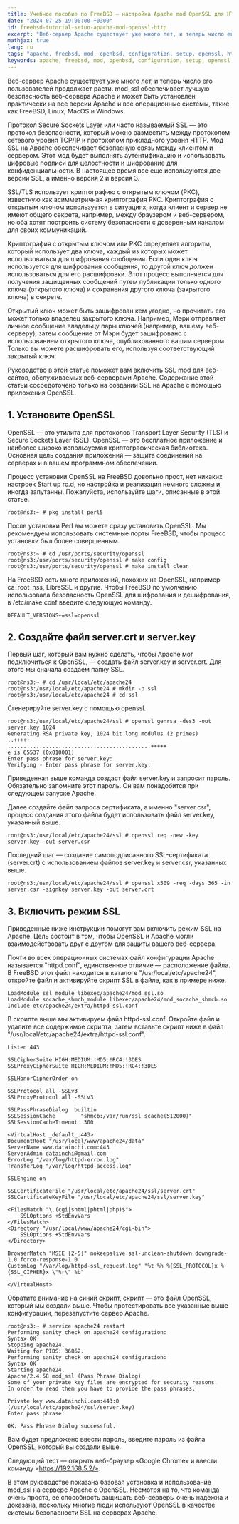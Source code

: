 ```yaml
---
title: Учебное пособие по FreeBSD — настройка Apache mod OpenSSL для HTTPS
date: "2024-07-25 19:00:00 +0300"
id: freebsd-tutorial-setuo-apache-mod-openssl-http
excerpt: "Веб-сервер Apache существует уже много лет, и теперь число его пользователей продолжает расти."
mathjax: true
lang: ru
tags: "apache, freebsd, mod, openbsd, configuration, setup, openssl, http, https, ssl"
keywords: apache, freebsd, mod, openbsd, configuration, setup, openssl, http, https, ssl
---
```


Веб-сервер Apache существует уже много лет, и теперь число его пользователей продолжает расти. mod_ssl обеспечивает лучшую безопасность веб-сервера Apache и может быть установлен практически на все версии Apache и все операционные системы, такие как FreeBSD, Linux, MacOS и Windows.

Протокол Secure Sockets Layer или часто называемый SSL — это протокол безопасности, который можно разместить между протоколом сетевого уровня TCP/IP и протоколом прикладного уровня HTTP. Мод SSL на Apache обеспечивает безопасную связь между клиентом и сервером. Этот мод будет выполнять аутентификацию и использовать цифровые подписи для целостности и шифрование для конфиденциальности. В настоящее время все еще используются две версии SSL, а именно версия 2 и версия 3.

SSL/TLS использует криптографию с открытым ключом (PKC), известную как асимметричная криптография PKC. Криптография с открытым ключом используется в ситуациях, когда клиент и сервер не имеют общего секрета, например, между браузером и веб-сервером, но оба хотят построить систему безопасности с доверенным каналом для своих коммуникаций.

Криптография с открытым ключом или PKC определяет алгоритм, который использует два ключа, каждый из которых может использоваться для шифрования сообщения. Если один ключ используется для шифрования сообщения, то другой ключ должен использоваться для его расшифровки. Этот процесс выполняется для получения защищенных сообщений путем публикации только одного ключа (открытого ключа) и сохранения другого ключа (закрытого ключа) в секрете.

Открытый ключ может быть зашифрован кем угодно, но прочитать его может только владелец закрытого ключа. Например, Мэри отправляет личное сообщение владельцу пары ключей (например, вашему веб-серверу), затем сообщение от Мэри будет зашифровано с использованием открытого ключа, опубликованного вашим сервером. Только вы можете расшифровать его, используя соответствующий закрытый ключ.

Руководство в этой статье поможет вам включить SSL mod для веб-сайтов, обслуживаемых веб-серверами Apache. Содержание этой статьи сосредоточено только на создании SSL на Apache с помощью приложения OpenSSL.

## 1. Установите OpenSSL

OpenSSL — это утилита для протоколов Transport Layer Security (TLS) и Secure Sockets Layer (SSL). OpenSSL — это бесплатное приложение и наиболее широко используемая криптографическая библиотека. Основная цель создания приложений — защита соединений на серверах и в вашем программном обеспечении.

Процесс установки OpenSSL на FreeBSD довольно прост, нет никаких настроек Start up rc.d, но настройка и реализация немного сложны и иногда запутанны. Пожалуйста, используйте шаги, описанные в этой статье.

```
root@ns3:~ # pkg install perl5
```

После установки Perl вы можете сразу установить OpenSSL. Мы рекомендуем использовать системные порты FreeBSD, чтобы процесс установки был более совершенным.

```
root@ns3:~ # cd /usr/ports/security/openssl
root@ns3:/usr/ports/security/openssl # make config
root@ns3:/usr/ports/security/openssl # make install clean
```

На FreeBSD есть много приложений, похожих на OpenSSL, например ca_root_nss, LibreSSL и другие. Чтобы FreeBSD по умолчанию использовала безопасность OpenSSL для шифрования и дешифрования, в /etc/make.conf введите следующую команду.

```
DEFAULT_VERSIONS+=ssl=openssl
```

## 2. Создайте файл server.crt и server.key
Первый шаг, который вам нужно сделать, чтобы Apache мог подключиться к OpenSSL, — создать файл server.key и server.crt. Для этого мы сначала создаем папку SSL.

```
root@ns3:~ # cd /usr/local/etc/apache24
root@ns3:/usr/local/etc/apache24 # mkdir -p ssl
root@ns3:/usr/local/etc/apache24 # cd ssl
```

Сгенерируйте server.key с помощью openssl.

```
root@ns3:/usr/local/etc/apache24/ssl # openssl genrsa -des3 -out server.key 1024
Generating RSA private key, 1024 bit long modulus (2 primes)
..+++++
.............................................+++++
e is 65537 (0x010001)
Enter pass phrase for server.key:
Verifying - Enter pass phrase for server.key:
```

Приведенная выше команда создаст файл server.key и запросит пароль. Обязательно запомните этот пароль. Он вам понадобится при следующем запуске Apache.

Далее создайте файл запроса сертификата, а именно "server.csr", процесс создания этого файла будет использовать файл server.key, указанный выше.

```
root@ns3:/usr/local/etc/apache24/ssl # openssl req -new -key server.key -out server.csr
```

Последний шаг — создание самоподписанного SSL-сертификата (server.crt) с использованием файлов server.key и server.csr, указанных выше.

```
root@ns3:/usr/local/etc/apache24/ssl # openssl x509 -req -days 365 -in server.csr -signkey server.key -out server.crt
```

## 3. Включить режим SSL
Приведенные ниже инструкции помогут вам включить режим SSL на Apache. Цель состоит в том, чтобы OpenSSL и Apache могли взаимодействовать друг с другом для защиты вашего веб-сервера.

Почти во всех операционных системах файл конфигурации Apache называется "httpd.conf", единственное отличие — расположение файла. В FreeBSD этот файл находится в каталоге "/usr/local/etc/apache24", откройте файл и активируйте скрипт SSL в файле, как в примере ниже.

```
LoadModule ssl_module libexec/apache24/mod_ssl.so
LoadModule socache_shmcb_module libexec/apache24/mod_socache_shmcb.so
Include etc/apache24/extra/httpd-ssl.conf
```

В скрипте выше мы активируем файл httpd-ssl.conf. Откройте файл и удалите все содержимое скрипта, затем вставьте скрипт ниже в файл "/usr/local/etc/apache24/extra/httpd-ssl.conf".

```
Listen 443

SSLCipherSuite HIGH:MEDIUM:!MD5:!RC4:!3DES
SSLProxyCipherSuite HIGH:MEDIUM:!MD5:!RC4:!3DES

SSLHonorCipherOrder on 

SSLProtocol all -SSLv3
SSLProxyProtocol all -SSLv3

SSLPassPhraseDialog  builtin
SSLSessionCache        "shmcb:/var/run/ssl_scache(512000)"
SSLSessionCacheTimeout  300

<VirtualHost _default_:443>
DocumentRoot "/usr/local/www/apache24/data"
ServerName www.datainchi.com:443
ServerAdmin datainchi@gmail.com
ErrorLog "/var/log/httpd-error.log"
TransferLog "/var/log/httpd-access.log"

SSLEngine on

SSLCertificateFile "/usr/local/etc/apache24/ssl/server.crt"
SSLCertificateKeyFile "/usr/local/etc/apache24/ssl/server.key"

<FilesMatch "\.(cgi|shtml|phtml|php)$">
    SSLOptions +StdEnvVars
</FilesMatch>
<Directory "/usr/local/www/apache24/cgi-bin">
    SSLOptions +StdEnvVars
</Directory>

BrowserMatch "MSIE [2-5]" nokeepalive ssl-unclean-shutdown downgrade-1.0 force-response-1.0
CustomLog "/var/log/httpd-ssl_request.log" "%t %h %{SSL_PROTOCOL}x %{SSL_CIPHER}x \"%r\" %b"

</VirtualHost>
```

Обратите внимание на синий скрипт, скрипт — это файл OpenSSL, который мы создали выше. Чтобы протестировать все указанные выше конфигурации, перезапустите сервер Apache.

```
root@ns3:~ # service apache24 restart
Performing sanity check on apache24 configuration:
Syntax OK
Stopping apache24.
Waiting for PIDS: 36862.
Performing sanity check on apache24 configuration:
Syntax OK
Starting apache24.
Apache/2.4.58 mod_ssl (Pass Phrase Dialog)
Some of your private key files are encrypted for security reasons.
In order to read them you have to provide the pass phrases.

Private key www.datainchi.com:443:0 (/usr/local/etc/apache24/ssl/server.key)
Enter pass phrase:

OK: Pass Phrase Dialog successful.
```

Вам будет предложено ввести пароль, введите пароль из файла OpenSSL, который вы создали выше.

Следующий тест — открыть веб-браузер «Google Chrome» и ввести команду «https://192.168.5.2/».

В этом руководстве показана базовая установка и использование mod_ssl на сервере Apache с OpenSSL. Несмотря на то, что команда очень проста, ее способность защищать веб-серверы очень надежна и доказана, поскольку многие люди используют OpenSSL в качестве системы безопасности SSL на серверах Apache.
